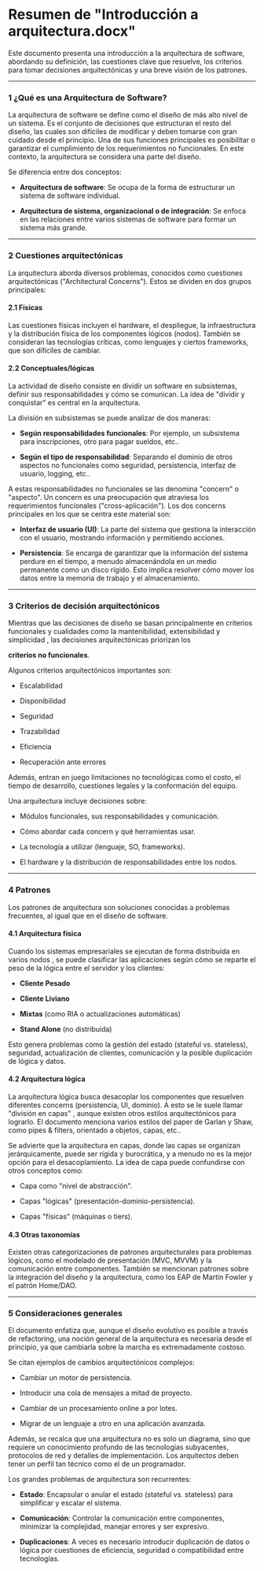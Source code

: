 # Resumen de "Introducción a arquitectura.docx"

Este documento presenta una introducción a la arquitectura de software, abordando su definición, las cuestiones clave que resuelve, los criterios para tomar decisiones arquitectónicas y una breve visión de los patrones.

---

### 1 ¿Qué es una Arquitectura de Software?

La arquitectura de software se define como el diseño de más alto nivel de un sistema. Es el conjunto de decisiones que estructuran el resto del diseño, las cuales son difíciles de modificar y deben tomarse con gran cuidado desde el principio. Una de sus funciones principales es posibilitar o garantizar el cumplimiento de los requerimientos no funcionales. En este contexto, la arquitectura se considera una parte del diseño.

Se diferencia entre dos conceptos:

- **Arquitectura de software**: Se ocupa de la forma de estructurar un sistema de software individual.
    
- **Arquitectura de sistema, organizacional o de integración**: Se enfoca en las relaciones entre varios sistemas de software para formar un sistema más grande.
    

---

### 2 Cuestiones arquitectónicas

La arquitectura aborda diversos problemas, conocidos como cuestiones arquitectónicas ("Architectural Concerns"). Estos se dividen en dos grupos principales:

#### 2.1 Físicas

Las cuestiones físicas incluyen el hardware, el despliegue, la infraestructura y la distribución física de los componentes lógicos (nodos). También se consideran las tecnologías críticas, como lenguajes y ciertos frameworks, que son difíciles de cambiar.

#### 2.2 Conceptuales/lógicas

La actividad de diseño consiste en dividir un software en subsistemas, definir sus responsabilidades y cómo se comunican. La idea de "dividir y conquistar" es central en la arquitectura.

La división en subsistemas se puede analizar de dos maneras:

- **Según responsabilidades funcionales**: Por ejemplo, un subsistema para inscripciones, otro para pagar sueldos, etc..
    
- **Según el tipo de responsabilidad**: Separando el dominio de otros aspectos no funcionales como seguridad, persistencia, interfaz de usuario, logging, etc..
    

A estas responsabilidades no funcionales se las denomina "concern" o "aspecto". Un concern es una preocupación que atraviesa los requerimientos funcionales ("cross-aplicación"). Los dos concerns principales en los que se centra este material son:

- **Interfaz de usuario (UI)**: La parte del sistema que gestiona la interacción con el usuario, mostrando información y permitiendo acciones.
    
- **Persistencia**: Se encarga de garantizar que la información del sistema perdure en el tiempo, a menudo almacenándola en un medio permanente como un disco rígido. Esto implica resolver cómo mover los datos entre la memoria de trabajo y el almacenamiento.
    

---

### 3 Criterios de decisión arquitectónicos

Mientras que las decisiones de diseño se basan principalmente en criterios funcionales y cualidades como la mantenibilidad, extensibilidad y simplicidad , las decisiones arquitectónicas priorizan los

**criterios no funcionales**.

Algunos criterios arquitectónicos importantes son:

- Escalabilidad
    
- Disponibilidad
    
- Seguridad
    
- Trazabilidad
    
- Eficiencia
    
- Recuperación ante errores
    

Además, entran en juego limitaciones no tecnológicas como el costo, el tiempo de desarrollo, cuestiones legales y la conformación del equipo.

Una arquitectura incluye decisiones sobre:

- Módulos funcionales, sus responsabilidades y comunicación.
    
- Cómo abordar cada concern y qué herramientas usar.
    
- La tecnología a utilizar (lenguaje, SO, frameworks).
    
- El hardware y la distribución de responsabilidades entre los nodos.
    

---

### 4 Patrones

Los patrones de arquitectura son soluciones conocidas a problemas frecuentes, al igual que en el diseño de software.

#### 4.1 Arquitectura física

Cuando los sistemas empresariales se ejecutan de forma distribuida en varios nodos , se puede clasificar las aplicaciones según cómo se reparte el peso de la lógica entre el servidor y los clientes:

- **Cliente Pesado**
    
- **Cliente Liviano**
    
- **Mixtas** (como RIA o actualizaciones automáticas)
    
- **Stand Alone** (no distribuida)
    

Esto genera problemas como la gestión del estado (stateful vs. stateless), seguridad, actualización de clientes, comunicación y la posible duplicación de lógica y datos.

#### 4.2 Arquitectura lógica

La arquitectura lógica busca desacoplar los componentes que resuelven diferentes concerns (persistencia, UI, dominio). A esto se le suele llamar "división en capas" , aunque existen otros estilos arquitectónicos para lograrlo. El documento menciona varios estilos del paper de Garlan y Shaw, como pipes & filters, orientado a objetos, capas, etc..

Se advierte que la arquitectura en capas, donde las capas se organizan jerárquicamente, puede ser rígida y burocrática, y a menudo no es la mejor opción para el desacoplamiento. La idea de capa puede confundirse con otros conceptos como:

- Capa como "nivel de abstracción".
    
- Capas "lógicas" (presentación-dominio-persistencia).
    
- Capas "físicas" (máquinas o tiers).
    

#### 4.3 Otras taxonomías

Existen otras categorizaciones de patrones arquitecturales para problemas lógicos, como el modelado de presentación (MVC, MVVM) y la comunicación entre componentes. También se mencionan patrones sobre la integración del diseño y la arquitectura, como los EAP de Martin Fowler y el patrón Home/DAO.

---

### 5 Consideraciones generales

El documento enfatiza que, aunque el diseño evolutivo es posible a través de refactoring, una noción general de la arquitectura es necesaria desde el principio, ya que cambiarla sobre la marcha es extremadamente costoso.

Se citan ejemplos de cambios arquitectónicos complejos:

- Cambiar un motor de persistencia.
    
- Introducir una cola de mensajes a mitad de proyecto.
    
- Cambiar de un procesamiento online a por lotes.
    
- Migrar de un lenguaje a otro en una aplicación avanzada.
    

Además, se recalca que una arquitectura no es solo un diagrama, sino que requiere un conocimiento profundo de las tecnologías subyacentes, protocolos de red y detalles de implementación. Los arquitectos deben tener un perfil tan técnico como el de un programador.

Los grandes problemas de arquitectura son recurrentes:

- **Estado**: Encapsular o anular el estado (stateful vs. stateless) para simplificar y escalar el sistema.
    
- **Comunicación**: Controlar la comunicación entre componentes, minimizar la complejidad, manejar errores y ser expresivo.
    
- **Duplicaciones**: A veces es necesario introducir duplicación de datos o lógica por cuestiones de eficiencia, seguridad o compatibilidad entre tecnologías.